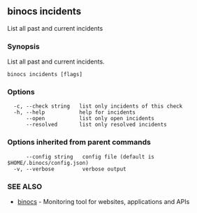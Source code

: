 ## binocs incidents

List all past and current incidents

### Synopsis


List all past and current incidents.


```
binocs incidents [flags]
```

### Options

```
  -c, --check string   list only incidents of this check
  -h, --help           help for incidents
      --open           list only open incidents
      --resolved       list only resolved incidents
```

### Options inherited from parent commands

```
      --config string   config file (default is $HOME/.binocs/config.json)
  -v, --verbose         verbose output
```

### SEE ALSO

* [binocs](binocs.md)	 - Monitoring tool for websites, applications and APIs

